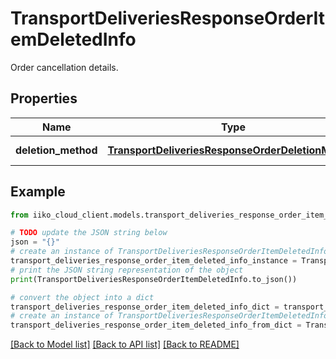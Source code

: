 # TransportDeliveriesResponseOrderItemDeletedInfo

Order cancellation details.

## Properties

Name | Type | Description | Notes
------------ | ------------- | ------------- | -------------
**deletion_method** | [**TransportDeliveriesResponseOrderDeletionMethod**](TransportDeliveriesResponseOrderDeletionMethod.md) | Deletion method. | 

## Example

```python
from iiko_cloud_client.models.transport_deliveries_response_order_item_deleted_info import TransportDeliveriesResponseOrderItemDeletedInfo

# TODO update the JSON string below
json = "{}"
# create an instance of TransportDeliveriesResponseOrderItemDeletedInfo from a JSON string
transport_deliveries_response_order_item_deleted_info_instance = TransportDeliveriesResponseOrderItemDeletedInfo.from_json(json)
# print the JSON string representation of the object
print(TransportDeliveriesResponseOrderItemDeletedInfo.to_json())

# convert the object into a dict
transport_deliveries_response_order_item_deleted_info_dict = transport_deliveries_response_order_item_deleted_info_instance.to_dict()
# create an instance of TransportDeliveriesResponseOrderItemDeletedInfo from a dict
transport_deliveries_response_order_item_deleted_info_from_dict = TransportDeliveriesResponseOrderItemDeletedInfo.from_dict(transport_deliveries_response_order_item_deleted_info_dict)
```
[[Back to Model list]](../README.md#documentation-for-models) [[Back to API list]](../README.md#documentation-for-api-endpoints) [[Back to README]](../README.md)


